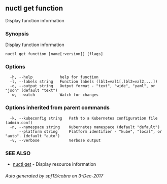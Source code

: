 ## nuctl get function

Display function information

### Synopsis


Display function information

```
nuctl get function [name[:version]] [flags]
```

### Options

```
  -h, --help            help for function
  -l, --labels string   Function labels (lbl1=val1[,lbl2=val2,...])
  -o, --output string   Output format - "text", "wide", "yaml", or "json" (default "text")
  -w, --watch           Watch for changes
```

### Options inherited from parent commands

```
  -k, --kubeconfig string   Path to a Kubernetes configuration file (admin.conf)
  -n, --namespace string    Kubernetes namespace (default "default")
      --platform string     Platform identifier - "kube", "local", or "auto". (default "auto")
  -v, --verbose             Verbose output
```

### SEE ALSO
* [nuctl get](nuctl_get.md)	 - Display resource information

###### Auto generated by spf13/cobra on 3-Dec-2017
